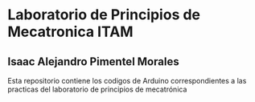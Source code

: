 # Laboratorio de Principios de Mecatronica ITAM
## Isaac Alejandro Pimentel Morales
Esta repositorio contiene los codigos de Arduino correspondientes a las practicas del laboratorio de principios de mecatrónica
